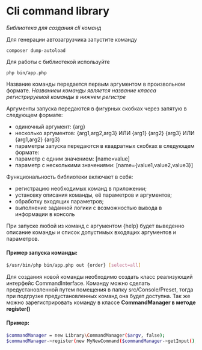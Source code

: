 

# Cli command library
*Библиотека для создания cli команд*

Для генерации автозагрузчика запустите команду 
```
composer dump-autoload
```

Для работы с библиотекой используйте 
```
php bin/app.php
```

Название команды передается первым аргументом в произвольном формате. *Названием команды является название класса регистрируемой команды в нижнем регистре*

Аргументы запуска передаются в фигурных скобках через запятую в следующем
формате:
- одиночный аргумент: {arg}
- несколько аргументов: {arg1,arg2,arg3} ИЛИ {arg1} {arg2} {arg3}
ИЛИ {arg1,arg2} {arg3}
- параметры запуска передаются в квадратных скобках в следующем формате:
- параметр с одним значением: [name=value]
- параметр с несколькими значениями: [name={value1,value2,value3}]

Функциональность библиотеки включает в себя:
- регистрацию необходимых команд в приложении;
- установку описания команды, её параметров и аргументов;
- обработку входящих параметров;
- выполнение заданной логики с возможностью вывода в информации в консоль

При запуске любой из команд с аргументом {help} будет выведенно описание
команды и список допустимых входящих аргументов и параметров.
 
#### Пример запуска команды:
```sh
$/usr/bin/php bin/app.php out {order} [select=all]
```

Для создания новой команды необходимо создать класс реализующий интерфейс CommandInterface.
Команду можно сделать предустановленной путем помещения в папку src/Console/Preset, тогда при подгрузке предустановленных команд она будет доступна. Так же можно зарегистрировать команду в классе **CommandManager в методе register()**

#### Пример:
```sh
$commandManager = new Library\CommandManager($argv, false);
$commandManager->register(new MyNewCommand($commandManager->getInput(), $commandManager->getOutput()));
```

